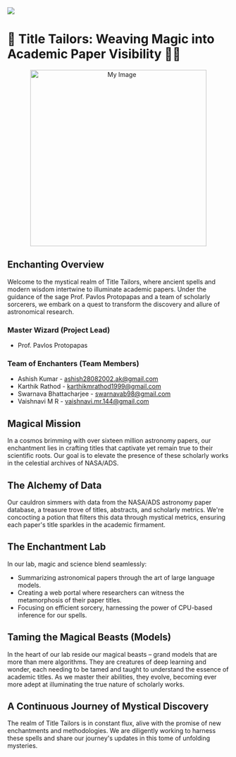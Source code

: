 <a href="https://visitcount.itsvg.in">
  <img src="https://visitcount.itsvg.in/api?id=titletailors&label=Repo%20Visits&color=4&icon=3&pretty=true" />
</a>

# 🌌 Title Tailors: Weaving Magic into Academic Paper Visibility 📜✨

<div align="center">
<img src="https://github.com/karthik0899/Title-Tailors/blob/main/images/DALL%C2%B7E%202024-01-20%2021.34.14%20-%20A%20vibrant%20and%20magical%20themed%20logo%20for%20a%20project%20team%20focused%20on%20creating%20magical%20spells.%20The%20logo%20should%20be%20balanced%20in%20detail%20and%20simplicity%2C%20using%20a.png" alt="My Image" width="400" height="400">
</div>



## Enchanting Overview
Welcome to the mystical realm of Title Tailors, where ancient spells and modern wisdom intertwine to illuminate academic papers. Under the guidance of the sage Prof. Pavlos Protopapas and a team of scholarly sorcerers, we embark on a quest to transform the discovery and allure of astronomical research.

### Master Wizard (Project Lead)
- Prof. Pavlos Protopapas

### Team of Enchanters (Team Members)
- Ashish Kumar - ashish28082002.ak@gmail.com
- Karthik Rathod - karthikmrathod1999@gmail.com
- Swarnava Bhattacharjee - swarnavab98@gmail.com
- Vaishnavi M R - vaishnavi.mr.144@gmail.com

## Magical Mission
In a cosmos brimming with over sixteen million astronomy papers, our enchantment lies in crafting titles that captivate yet remain true to their scientific roots. Our goal is to elevate the presence of these scholarly works in the celestial archives of NASA/ADS.

## The Alchemy of Data
Our cauldron simmers with data from the NASA/ADS astronomy paper database, a treasure trove of titles, abstracts, and scholarly metrics. We're concocting a potion that filters this data through mystical metrics, ensuring each paper's title sparkles in the academic firmament.

## The Enchantment Lab
In our lab, magic and science blend seamlessly:
- Summarizing astronomical papers through the art of large language models.
- Creating a web portal where researchers can witness the metamorphosis of their paper titles.
- Focusing on efficient sorcery, harnessing the power of CPU-based inference for our spells.

## Taming the Magical Beasts (Models)
In the heart of our lab reside our magical beasts – grand models that are more than mere algorithms. They are creatures of deep learning and wonder, each needing to be tamed and taught to understand the essence of academic titles. As we master their abilities, they evolve, becoming ever more adept at illuminating the true nature of scholarly works.

## A Continuous Journey of Mystical Discovery
The realm of Title Tailors is in constant flux, alive with the promise of new enchantments and methodologies. We are diligently working to harness these spells and share our journey's updates in this tome of unfolding mysteries.

